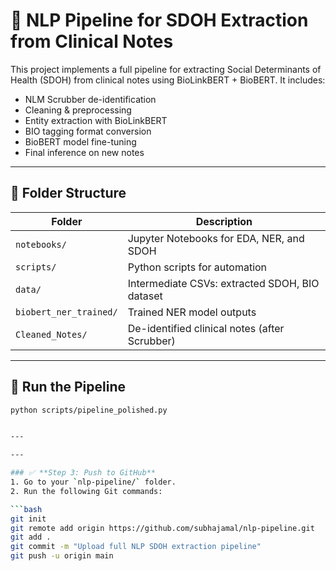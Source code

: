# 🧠 NLP Pipeline for SDOH Extraction from Clinical Notes

This project implements a full pipeline for extracting Social Determinants of Health (SDOH) from clinical notes using BioLinkBERT + BioBERT. It includes:

- NLM Scrubber de-identification
- Cleaning & preprocessing
- Entity extraction with BioLinkBERT
- BIO tagging format conversion
- BioBERT model fine-tuning
- Final inference on new notes

---

## 📁 Folder Structure

| Folder | Description |
|--------|-------------|
| `notebooks/` | Jupyter Notebooks for EDA, NER, and SDOH |
| `scripts/` | Python scripts for automation |
| `data/` | Intermediate CSVs: extracted SDOH, BIO dataset |
| `biobert_ner_trained/` | Trained NER model outputs |
| `Cleaned_Notes/` | De-identified clinical notes (after Scrubber) |

---

## 🧪 Run the Pipeline
```bash
python scripts/pipeline_polished.py


---

---

### ✅ **Step 3: Push to GitHub**
1. Go to your `nlp-pipeline/` folder.
2. Run the following Git commands:

```bash
git init
git remote add origin https://github.com/subhajamal/nlp-pipeline.git
git add .
git commit -m "Upload full NLP SDOH extraction pipeline"
git push -u origin main
